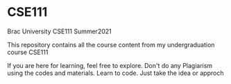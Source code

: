 # CSE111
Brac University CSE111 Summer2021 

This repository contains all the course content from my undergraduation course CSE111

If you are here for learning, feel free to explore.
Don't do any Plagiarism using the codes and materials. Learn to code. Just take the idea or approch

